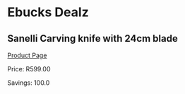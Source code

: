 
# Ebucks Dealz
## Sanelli Carving knife with 24cm blade
[Product Page](https://www.ebucks.com/web/shop/productSelected.do?prodId=1161866736&catId=714962196)

Price: R599.00

Savings: 100.0


	